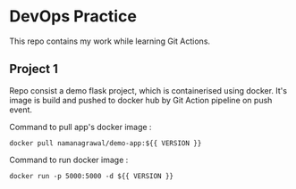 # DevOps Practice

This repo contains my work while learning Git Actions.

## Project 1
Repo consist a demo flask project, which is containerised using docker.
It's image is build and pushed to docker hub by Git Action pipeline on push event.

Command to pull app's docker image :
```
docker pull namanagrawal/demo-app:${{ VERSION }}
```

Command to run docker image :
```
docker run -p 5000:5000 -d ${{ VERSION }}
```


